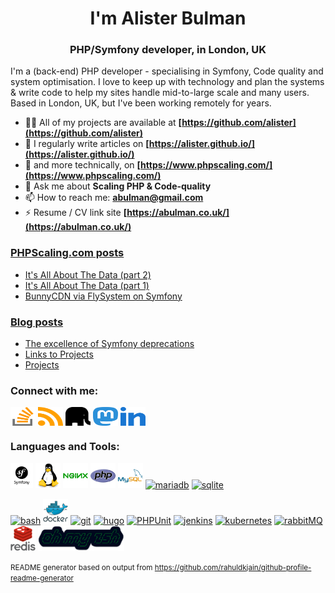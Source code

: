<h1 align="center">I'm Alister Bulman</h1>
<h3 align="center">PHP/Symfony developer, in London, UK</h3>

I'm a (back-end) PHP developer - specialising in Symfony, Code quality and system optimisation. I love to keep up with technology and plan the systems & write code to help my sites handle mid-to-large scale and many users. Based in London, UK, but I've been working remotely for years.


- 👨‍💻 All of my projects are available at **[https://github.com/alister](https://github.com/alister)**
- 📝 I regularly write articles on **[https://alister.github.io/](https://alister.github.io/)**
- 📝 and more technically, on **[https://www.phpscaling.com/](https://www.phpscaling.com/)**
- 💬 Ask me about **Scaling PHP & Code-quality**
- 📫 How to reach me: **abulman@gmail.com**
- ⚡ Resume / CV link site **[https://abulman.co.uk/](https://abulman.co.uk/)**

<!--
### [StackOverflow Activity](https://stackoverflow.com/users/6216)
< !-- STACKOVERFLOW:START -- >
- [Answer by Alister Bulman for Queue worker freezes unexpectedly and requires restart work work again](https://stackoverflow.com/questions/77755825/queue-worker-freezes-unexpectedly-and-requires-restart-work-work-again/77758946#77758946)
- [Answer by Alister Bulman for Installing vendor library using composer](https://stackoverflow.com/questions/77466723/installing-vendor-library-using-composer/77466782#77466782)
- [Answer by Alister Bulman for Which services to retain in Composer for authenticating with &#39;Sign In With Google&#39; button using Google&#39;s APIs Client Library for PHP?](https://stackoverflow.com/questions/77280133/which-services-to-retain-in-composer-for-authenticating-with-sign-in-with-googl/77317327#77317327)
- [Answer by Alister Bulman for Rewriting PHPDocs based on the correct types](https://stackoverflow.com/questions/76497668/rewriting-phpdocs-based-on-the-correct-types/77218104#77218104)
- [Answer by Alister Bulman for Which rule can I use to change variable name?](https://stackoverflow.com/questions/75309289/which-rule-can-i-use-to-change-variable-name/75315862#75315862)
< !-- STACKOVERFLOW:END -- >
-->

### [PHPScaling.com posts](https://www.phpscaling.com/)
<!-- PHPSCALING-LIST:START -->
- [It&#39;s All About The Data &lpar;part 2&rpar;](https://www.phpscaling.com/post/its-all-about-the-data-2/)
- [It&#39;s All About The Data &lpar;part 1&rpar;](https://www.phpscaling.com/post/its-all-about-the-data-1/)
- [BunnyCDN via FlySystem on Symfony](https://www.phpscaling.com/post/flysystem-bunnycdn-on-symfony/)
<!-- PHPSCALING-LIST:END -->

### [Blog posts](https://alister.github.io/)
<!-- BLOG-POST-LIST:START -->
- [The excellence of Symfony deprecations](https://alister.github.io/blog/2022/12/21/the-excellence-of-symfony-deprecations/)
- [Links to Projects](https://alister.github.io/blog/2022/03/07/links-to-projects/)
- [Projects](https://alister.github.io/projects/)
<!-- BLOG-POST-LIST:END -->

<h3 align="left">Connect with me:</h3>
<p align="left">
<a href="https://stackoverflow.com/users/6216" target="blank"><img align="center" src="./images/stack-overflow.svg" alt="Alister Bulman @ Stackoverflow" height="30" width="40" /></a>
<a href="https://alister.github.io/" target="blank"><img align="center" src="./images/rss.svg" alt="alister.github.io tech-blog" title="alister.github.io tech-blog" height="30" width="40" /></a>
<a href="https://www.phpscaling.com/" target="blank"><img align="center" src="./images/elephpant.svg" alt="www.phpscaling.com tech-blog" title="www.phpscaling.com tech-blog" height="30" width="40" /></a>
<a href="https://mastodon.cloud/@Alister" target="blank"><img align="center" src="./images/Mastodon_Logotype_Simple.svg" alt="@Alister@mastodon.cloud" height="30" width="40" /></a>
<a href="https://www.linkedin.com/in/alisterbulman/" target="blank"><img align="center" src="./images/linked-in-alt.svg" alt="alister.bulman @ LinkedIn" height="30" width="40" /></a>
</p>

<h3 align="left">Languages and Tools:</h3>
<p align="left">
  <a href="https://symfony.com" target="_blank" rel="noreferrer"><img src="./images/symfony_black_03.svg" alt="symfony" height="40"/></a>
  <a href="https://www.linux.org/" target="_blank" rel="noreferrer"><img src="https://raw.githubusercontent.com/devicons/devicon/master/icons/linux/linux-original.svg" alt="linux" height="40"/></a>
  <a href="https://www.nginx.com" target="_blank" rel="noreferrer"><img src="https://raw.githubusercontent.com/devicons/devicon/master/icons/nginx/nginx-original.svg" alt="nginx" height="40"/></a> <a href="https://www.php.net" target="_blank" rel="noreferrer"><img src="https://raw.githubusercontent.com/devicons/devicon/master/icons/php/php-original.svg" alt="php" height="40"/></a>
  <a href="https://www.mysql.com/" target="_blank" rel="noreferrer"><img src="https://raw.githubusercontent.com/devicons/devicon/master/icons/mysql/mysql-original-wordmark.svg" alt="mysql" height="40"/></a>
  <a href="https://mariadb.org/" target="_blank" rel="noreferrer"><img src="https://www.vectorlogo.zone/logos/mariadb/mariadb-icon.svg" alt="mariadb" height="40"/></a>
  <a href="https://www.sqlite.org/" target="_blank" rel="noreferrer"><img src="https://www.vectorlogo.zone/logos/sqlite/sqlite-icon.svg" alt="sqlite" height="40"/></a>

  <a href="https://www.gnu.org/software/bash/" target="_blank" rel="noreferrer"><img src="https://www.vectorlogo.zone/logos/gnu_bash/gnu_bash-icon.svg" alt="bash" width="40" height="40"/></a>
  <a href="https://www.docker.com/" target="_blank" rel="noreferrer"><img src="https://raw.githubusercontent.com/devicons/devicon/master/icons/docker/docker-original-wordmark.svg" alt="docker" width="40" height="40"/></a>
  <a href="https://git-scm.com/" target="_blank" rel="noreferrer"><img src="https://www.vectorlogo.zone/logos/git-scm/git-scm-icon.svg" alt="git" width="40" height="40"/></a>
  <a href="https://gohugo.io/" target="_blank" rel="noreferrer"><img src="https://api.iconify.design/logos-hugo.svg" alt="hugo" height="40"/></a>
  <a href="[https://jasmine.github.io/](https://phpunit.de/)" target="_blank" rel="noreferrer"><img src="https://phpunit.de/img/phpunit.svg" alt="PHPUnit" height="40"/></a>
  <a href="https://www.jenkins.io" target="_blank" rel="noreferrer"><img src="https://www.vectorlogo.zone/logos/jenkins/jenkins-icon.svg" alt="jenkins" width="40" height="40"/></a>
  <a href="https://kubernetes.io" target="_blank" rel="noreferrer"><img src="https://www.vectorlogo.zone/logos/kubernetes/kubernetes-icon.svg" alt="kubernetes" width="40" height="40"/></a>
  <a href="https://www.rabbitmq.com" target="_blank" rel="noreferrer"><img src="https://www.vectorlogo.zone/logos/rabbitmq/rabbitmq-icon.svg" alt="rabbitMQ" width="40" height="40"/></a>
  <a href="https://redis.io" target="_blank" rel="noreferrer"><img src="https://raw.githubusercontent.com/devicons/devicon/master/icons/redis/redis-original-wordmark.svg" alt="redis" width="40" height="40"/></a>
  <a href="https://github.com/ohmyzsh/ohmyzsh" target="_blank" rel="noreferrer"><img src="./images/oh-my-zsh.png" alt="oh-my-zsh" height="40"/></a>
</p>


<!--
### Hi there 👋
**alister/alister** is a ✨ _special_ ✨ repository because its `README.md` (this file) appears on your GitHub profile.

Here are some ideas to get you started:

- 🔭 I’m currently working on ...
- 🌱 I’m currently learning ...
- 👯 I’m looking to collaborate on ...
- 🤔 I’m looking for help with ...
- 💬 Ask me about ...
- 📫 How to reach me: ...
- 😄 Pronouns: ...
- ⚡ Fun fact: ...
-->

<small>README generator based on output from https://github.com/rahuldkjain/github-profile-readme-generator </small>
